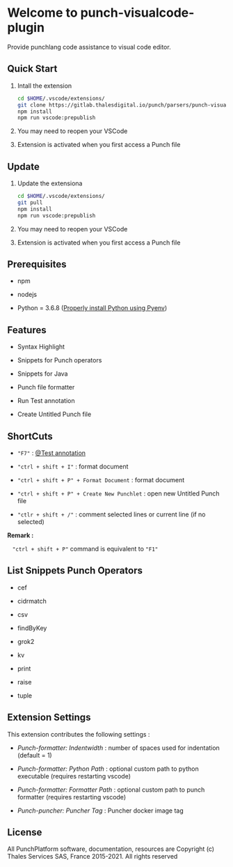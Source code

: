 # Welcome to punch-visualcode-plugin

Provide punchlang code assistance to visual code editor.

## Quick Start

1. Intall the extension
   
   ```bash
   cd $HOME/.vscode/extensions/
   git clone https://gitlab.thalesdigital.io/punch/parsers/punch-visualcode-plugin.git
   npm install
   npm run vscode:prepublish
   ```

2. You may need to reopen your VSCode

3. Extension is activated when you first access a Punch file

## Update

1. Update the extensiona
   
   ```bash
   cd $HOME/.vscode/extensions/
   git pull
   npm install
   npm run vscode:prepublish
   ```

2. You may need to reopen your VSCode

3. Extension is activated when you first access a Punch file

## Prerequisites

- npm 

- nodejs

- Python = 3.6.8 ([Properly install Python using Pyenv](https://gitlab.thalesdigital.io/punch/product/punch/-/blob/8.0/documentation/docs/Common/Contribution_Guide/Developper/Setup/Setup_Python.md))

## Features

- Syntax Highlight

- Snippets for Punch operators

- Snippets for Java 

- Punch file formatter

- Run Test annotation 

- Create Untitled Punch file

## ShortCuts

- `"F7"` : [@Test annotation](https://punch-1.gitbook.io/punch-doc/punchlang/overview/getting-started#the-test-annotation)

- `"ctrl + shift + I"` : format document

- `"ctrl + shift + P" + Format Document` : format document

- `"ctrl + shift + P" + Create New Punchlet`  : open new Untitled Punch file

- `"ctlr + shift + /"` : comment selected lines or current line (if no selected)

**Remark :**

   `"ctrl + shift + P"` command is equivalent to  `"F1"`

## List Snippets Punch Operators

- cef

- cidrmatch

- csv

- findByKey

- grok2

- kv

- print

- raise

- tuple

## Extension Settings

This extension contributes the following settings :

- *Punch-formatter: Indentwidth* : number of spaces used for indentation (default = 1)

- *Punch-formatter: Python Path* : optional custom path to python executable (requires restarting vscode)

- *Punch-formatter: Formatter Path* : optional custom path to punch formatter (requires restarting vscode)

- *Punch-puncher: Puncher Tag* : Puncher docker image tag

## License

All PunchPlatform software, documentation, resources are Copyright (c) Thales Services SAS, France 2015-2021. All rights reserved

